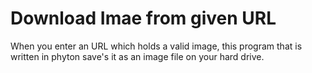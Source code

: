 # Download Imae from given URL

When you enter an URL which holds a valid image, this program that is written in phyton save's it as an image file on your hard drive.
